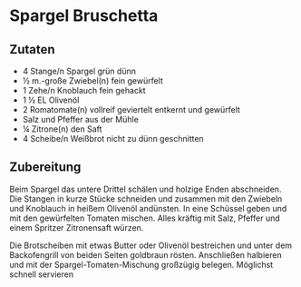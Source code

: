 # Spargel Bruschetta

## Zutaten

- 4 Stange/n	Spargel grün dünn
- ½ m.-große	Zwiebel(n) fein gewürfelt
- 1 Zehe/n	Knoblauch fein gehackt
- 1 ½ EL	Olivenöl
- 2	Romatomate(n) vollreif geviertelt entkernt und gewürfelt
- Salz und Pfeffer aus der Mühle
- ¼	Zitrone(n) den Saft
- 4 Scheibe/n	Weißbrot nicht zu dünn geschnitten

## Zubereitung

Beim Spargel das untere Drittel schälen und holzige Enden abschneiden. Die Stangen in kurze Stücke schneiden und zusammen mit den Zwiebeln und Knoblauch in heißem Olivenöl andünsten. In eine Schüssel geben und mit den gewürfelten Tomaten mischen. Alles kräftig mit Salz, Pfeffer und einem Spritzer Zitronensaft würzen.

Die Brotscheiben mit etwas Butter oder Olivenöl bestreichen und unter dem Backofengrill von beiden Seiten goldbraun rösten. Anschließen halbieren und mit der Spargel-Tomaten-Mischung großzügig belegen. Möglichst schnell servieren

